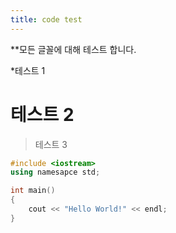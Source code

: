 ```yaml
---
title: code test
---
```


**모든 글꼴에 대해 테스트 합니다.

*테스트 1

# 테스트 2

> 테스트 3

```cpp
#include <iostream>
using namesapce std;

int main()
{
	cout << "Hello World!" << endl;
}
```
